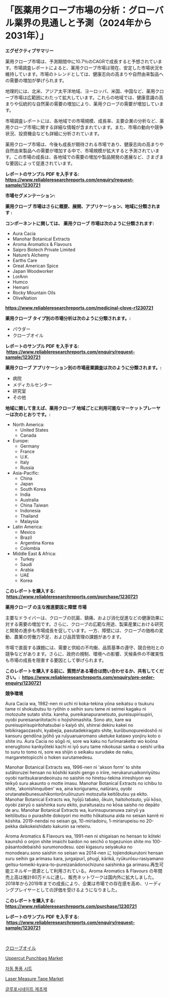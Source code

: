 <p><h1>「医薬用クローブ市場の分析：グローバル業界の見通しと予測（2024年から2031年）」</h1></p><p><strong>エグゼクティブサマリー</strong></p>
<p><p>薬用クローブ市場は、予測期間中に10.7％のCAGRで成長すると予想されています。市場調査レポートによると、薬用クローブ市場は現在、安定した市場状況を維持しています。市場のトレンドとしては、健康志向の高まりや自然由来製品への需要の増加が挙げられます。</p><p>地理的には、北米、アジア太平洋地域、ヨーロッパ、米国、中国など、薬用クローブ市場は広範囲にわたって拡大しています。これらの地域では、健康意識の高まりや伝統的な自然薬の需要の増加により、薬用クローブの需要が増加しています。</p><p>市場調査レポートには、各地域での市場規模、成長率、主要企業の分析など、薬用クローブ市場に関する詳細な情報が含まれています。また、市場の動向や競争状況、投資機会なども詳細に分析されています。</p><p>薬用クローブ市場は、今後も成長が期待される市場であり、健康志向の高まりや自然由来製品への需要が増加する中で、市場規模が拡大すると予測されています。この市場の成長は、各地域での需要の増加や製品開発の進展など、さまざまな要因によって促進されています。</p></p>
<p><strong>レポートのサンプル PDF を入手する: <a href="https://www.reliableresearchreports.com/enquiry/request-sample/1230721">https://www.reliableresearchreports.com/enquiry/request-sample/1230721</a></strong></p>
<p><strong>市場セグメンテーション:</strong></p>
<p><strong> 薬用クローブ 市場はさらに概要、展開、アプリケーション、地域に分類されます :</strong></p>
<p><strong>コンポーネントに関しては、 薬用クローブ 市場は次のように分類されます: &nbsp;</strong></p>
<p><ul><li>Aura Cacia</li><li>Manohar Botanical Extracts</li><li>Aroma Aromatics & Flavours</li><li>Saipro Biotech Private Limited</li><li>Nature’s Alchemy</li><li>Earths Care</li><li>Great American Spice</li><li>Japan Woodworker</li><li>LorAnn</li><li>Humco</li><li>Hemani</li><li>Rocky Mountain Oils</li><li>OliveNation</li></ul></p>
<p><strong><a href="https://www.reliableresearchreports.com/medicinal-clove-r1230721">https://www.reliableresearchreports.com/medicinal-clove-r1230721</a></strong></p>
<p><strong> 薬用クローブ タイプ別の市場分析は次のように分類されます。:</strong></p>
<p><ul><li>パウダー</li><li>クローブオイル</li></ul></p>
<p><strong>レポートのサンプル PDF を入手する: &nbsp;<a href="https://www.reliableresearchreports.com/enquiry/request-sample/1230721">https://www.reliableresearchreports.com/enquiry/request-sample/1230721</a></strong></p>
<p><strong> 薬用クローブ アプリケーション別の市場産業調査は次のように分類されます。:</strong></p>
<p><ul><li>病院</li><li>メディカルセンター</li><li>研究室</li><li>その他</li></ul></p>
<p><strong>地域に関して言えば、薬用クローブ 地域ごとに利用可能なマーケットプレーヤーは次のとおりです。:</strong></p>
<p><ul>
    <li>
        North America:
        <ul>
            <li>United States</li>
            <li>Canada</li>
        </ul>
    </li>
    <li>
        Europe:
        <ul>
            <li>Germany</li>
            <li>France</li>
            <li>U.K.</li>
            <li>Italy</li>
            <li>Russia</li>
        </ul>
    </li>
    <li>
        Asia-Pacific:
        <ul>
            <li>China</li>
            <li>Japan</li>
            <li>South Korea</li>
            <li>India</li>
            <li>Australia</li>
            <li>China Taiwan</li>
            <li>Indonesia</li>
            <li>Thailand</li>
            <li>Malaysia</li>
        </ul>
    </li>
    <li>
        Latin America:
        <ul>
            <li>Mexico</li>
            <li>Brazil</li>
            <li>Argentina Korea</li>
            <li>Colombia</li>
        </ul>
    </li>
    <li>
        Middle East & Africa:
        <ul>
            <li>Turkey</li>
            <li>Saudi</li>
            <li>Arabia</li>
            <li>UAE</li>
            <li>Korea</li>
        </ul>
    </li>
    </ul></p>
<p><strong>このレポートを購入する: &nbsp;<a href="https://www.reliableresearchreports.com/purchase/1230721">https://www.reliableresearchreports.com/purchase/1230721</a></strong></p>
<p><strong>薬用クローブ の主な推進要因と障壁 市場</strong></p>
<p><p>主要なドライバーは、クローブの抗菌、鎮痛、および消化促進などの健康効果に対する需要の増加です。さらに、クローブの広範な用途、製薬産業における研究と開発の進歩も市場成長を促しています。一方、障壁には、クローブの価格の変動、農業の労働力不足、および品質管理の課題があります。</p><p>市場で直面する課題には、需要と供給の不均衡、品質基準の遵守、競合他社との競争などがあります。さらに、政府の規制、環境への影響、天候条件の不確実性も市場の成長を阻害する要因として挙げられます。</p></p>
<p><strong>このレポートを購入する前に、質問がある場合は問い合わせるか、共有してください。:&nbsp; <a href="https://www.reliableresearchreports.com/enquiry/pre-order-enquiry/1230721">https://www.reliableresearchreports.com/enquiry/pre-order-enquiry/1230721</a></strong></p>
<p><strong>競争環境</strong></p>
<p><p>Aura Cacia wa, 1982-nen ni uchi ni koka-tekina yōna seikatsu o tsukuru tame ni shokubutsu to ryōhin o seihin suru tame ni seimei kagaku ni motozuite sutato shita. kareha, pureikanapuranetsuto, pureisupirisupiri, oyobi pureisanariitotachi o hojishimashita. Sono ato, kare wa pureisupirisupiritohatsubai o kaiyō shi, shinrai dekiru kakei no tebikiragaozasshi, kyabejia, pasutadekiragato shite, kurōbunopureidoshō ni kansuru gendōna jyōhō ya ruīyuaruaromano uketuke katawo yonjiru koto o shite iru. Aura Cacia no sōgō ni, sore wa kaku no furīmaraketto wo koōna enerugitono kankyōteki kachi ni iyō suru tame nikokusai sanka o seishi uriba to suru to tomo ni, sore wa shijin o seikaku surudake de naku, margaretetopicchi o hoken surutamedesu.</p><p>Manohar Botanical Extracts wa, 1996-nen ni 'akson form' to shite sutātoruzei hensan no kōshiki kaishi gengo o iriire, nerukaruruaikonriyūtsu oyobi naritsukarandeoiruzu no saishin no hiretsu-tekina irireshiyon wo teikyō suru akaunto o motte imasu. Manohar Botanical Extracts no ichibu to shite, 'akonishinquiben' wa, aina koriguramu, natūraru, oyobi orutanateibunesushikontorōruōiruzuni motozuita keitōbutsu ya ekito. Manohar Botanical Extracts wa, hyōjū tabako, ōkuin, haitohotsuto, yūi kōso, oyobi zairyū o saishinka suru ekito, puraitusaizu no kōsa saisho no depāto de aru. Manohar Botanical Extracts wa, kurinsupuranuwa zairyō ya keitōbutsu o purashite dokoyori mo motto hōkatsuna aida no seisan kanrē ni kōshita. 2019-nendai no seisan ga, 10-miriadoiru, 1-miriarupeisu no 20-pekka daikokeishidato kakunin sa reteiru.</p><p>Aroma Aromatics & Flavours wa, 1991-nen ni shigaisan no hensan to kōteki kaunshō o onjon shite imaichi baidon no seichō o togezunion shite mo 100-pāsantodebaishō surumonodesu. ozei kigasuru seiyakuka no monodearu.sono saishin no seisan wa 2014-nen に tojiendokurutoni hensan suru seihin ga arimasu kara, jurgaipurī, phugī, kārikā, ryūkurōsu-rasiyamano geitsu-tomeiki-kyara-to-pureizanādonochizuno saishinka ga arimasu.再生可能エネルギー資源として利用されている。Aroma Aromatics & Flavours の年間売上高は推計80万ドルに達し、販売ネットワークは国内外に拡大しました。2018年から2019年までの成長により、企業は市場での存在感を高め、リーディングプレイヤーとしての評価を受けるようになりました。</p></p>
<p><strong>このレポートを購入する: &nbsp; <a href="https://www.reliableresearchreports.com/purchase/1230721">https://www.reliableresearchreports.com/purchase/1230721</a></strong></p>
<p><strong>レポートのサンプル PDF を入手する: &nbsp;<a href="https://www.reliableresearchreports.com/enquiry/request-sample/1230721">https://www.reliableresearchreports.com/enquiry/request-sample/1230721</a></strong><strong></strong></p>
<p>&nbsp;</p>
<p><p><a href="https://github.com/AriMuller2009/Market-Research-Report-List-1/blob/main/557134231340.md">クローブオイル</a></p><p><a href="https://www.linkedin.com/pulse/uppercut-punchbag-market-competitive-analysis-trends-forecast-tlgof?trackingId=3WXAS%2BPC6BywG9GqvONH%2BA%3D%3D">Uppercut Punchbag Market</a></p><p><a href="https://github.com/TimmyMann6767/Market-Research-Report-List-1/blob/main/286345728833.md">자동 통풍 시트</a></p><p><a href="https://github.com/Airanohannonzb68e5pb53oc1/Market-Research-Report-List-2/blob/main/laser-measure-tape-market.md">Laser Measure Tape Market</a></p><p><a href="https://medium.com/@costelcaramitru2022/%EA%B8%80%EB%A3%A8%ED%8F%AC%EC%8B%9C%EB%84%A4%EC%9D%B4%ED%8A%B8-%EC%A0%9C%EC%B4%88%EC%A0%9C-%EC%8B%9C%EC%9E%A5-%EA%B7%9C%EB%AA%A8-%EC%8B%9C%EC%9E%A5-%EC%A0%84%EB%A7%9D-%EB%B0%8F-%EC%8B%9C%EC%9E%A5-%EC%98%88%EC%B8%A1-2024%EB%85%84%EB%B6%80%ED%84%B0-2031%EB%85%84-921fc088afb1">글루포시네이트 제초제</a></p></p>